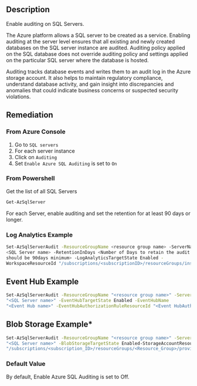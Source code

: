 ## Description

Enable auditing on SQL Servers.

The Azure platform allows a SQL server to be created as a service. Enabling auditing at the server level ensures that all existing and newly created databases on the SQL server instance are audited. Auditing policy applied on the SQL database does not override auditing policy and settings applied on the particular SQL server where the database is hosted.

Auditing tracks database events and writes them to an audit log in the Azure storage account. It also helps to maintain regulatory compliance, understand database activity, and gain insight into discrepancies and anomalies that could indicate business concerns or suspected security violations.

## Remediation

### From Azure Console

1. Go to `SQL servers`
2. For each server instance
3. Click on `Auditing`
4. Set `Enable Azure SQL Auditing` is set to `On`

### From Powershell

Get the list of all SQL Servers

```bash
Get-AzSqlServer
```

For each Server, enable auditing and set the retention for at least 90 days or longer.

### Log Analytics Example

```bash
Set-AzSqlServerAudit -ResourceGroupName <resource group name> -ServerName
<SQL Server name> -RetentionInDays <Number of Days to retain the audit logs,
should be 90days minimum> -LogAnalyticsTargetState Enabled -
WorkspaceResourceId "/subscriptions/<subscriptionID>/resourceGroups/insightsintegration/providers/Microsoft.OperationalInsights/workspaces/<workspacename>
```

## Event Hub Example

```bash
Set-AzSqlServerAudit -ResourceGroupName "<resource group name>" -ServerName
"<SQL Server name>" -EventHubTargetState Enabled -EventHubName
"<Event Hub name>" -EventHubAuthorizationRuleResourceId "<Event HubAuthorization Rule Resource ID>"
```

## Blob Storage Example*

```bash
Set-AzSqlServerAudit -ResourceGroupName "<resource group name>" -ServerName
"<SQL Server name>" -BlobStorageTargetState Enabled-StorageAccountResourceId
"/subscriptions/<subscription_ID>/resourceGroups/<Resource_Group>/providers/Microsoft.Storage/storageAccounts/<Storage Account name>"
```

### Default Value

By default, Enable Azure SQL Auditing is set to Off.